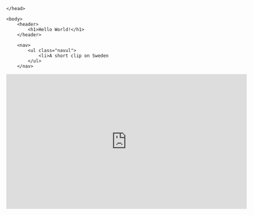 <!DOCTYPE html>
<html>
	<head>
		<title>Hello</title>
		<meta charset="UTF-8">
		<meta name="author" content="Kartik Javali">

	</head>

	<body>
		<header>
			<h1>Hello World!</h1>
		</header>

		<nav>
			<ul class="navul">
				<li>A short clip on Sweden
			</ul>
		</nav>
<iframe src="https://player.vimeo.com/video/139564068" width="640" height="360" frameborder="0" allowfullscreen></iframe>
	</body>
</html>
